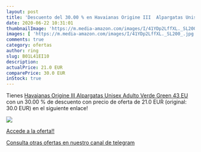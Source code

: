 ```yaml
---
layout: post
title: 'Descuento del 30.00 % en Havaianas Origine III  Alpargatas Unisex'
date: 2020-06-22 10:31:01
thumbnailImage: 'https://m.media-amazon.com/images/I/41YDp2LffXL._SL200_.jpg'
images: [ 'https://m.media-amazon.com/images/I/41YDp2LffXL._SL200_.jpg' ]
comments: true
category: ofertas
author: ring
slug: B01L41EI10
description:
actualPrice: 21.0 EUR
comparePrice: 30.0 EUR
inStock: true
---
```


Tienes [Havaianas Origine III  Alpargatas Unisex Adulto  Verde  Green   43 EU](https://www.amazon.com/dp/B01L41EI10/?tag=redken08-20) con un 30.00 % de descuento con precio de oferta de 21.0 EUR (original: 30.0 EUR) en el siguiente enlace!

[![](https://m.media-amazon.com/images/I/41YDp2LffXL._SL200_.jpg)](https://www.amazon.com/dp/B01L41EI10/?tag=redken08-20)

[Accede a la oferta!!](https://www.amazon.com/dp/B01L41EI10/?tag=redken08-20)

[Consulta otras ofertas en nuestro canal de telegram](https://t.me/s/ofertas25)
